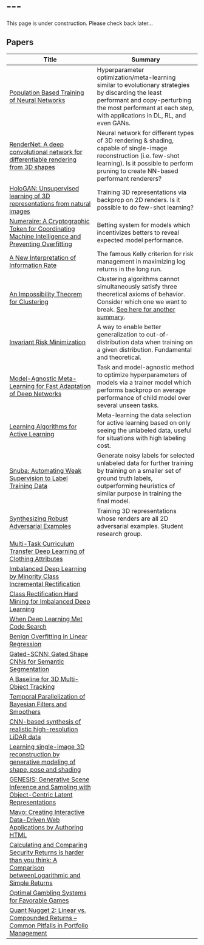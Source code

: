 # ---

This page is under construction. Please check back later...

## Papers

Title | Summary
|-|-|
[Population Based Training of Neural Networks](https://arxiv.org/pdf/1711.09846.pdf) | Hyperparameter optimization/meta-learning similar to evolutionary strategies by discarding the least performant and copy-perturbing the most performant at each step, with applications in DL, RL, and even GANs.
[RenderNet: A deep convolutional network for differentiable rendering from 3D shapes](https://arxiv.org/pdf/1806.06575.pdf) | Neural network for different types of 3D rendering & shading, capable of single-image reconstruction (i.e. few-shot learning). Is it possible to perform pruning to create NN-based performant renderers?
[HoloGAN: Unsupervised learning of 3D representations from natural images](https://arxiv.org/pdf/1904.01326.pdf) | Training 3D representations via backprop on 2D renders. Is it possible to do few-shot learning?
[Numeraire: A Cryptographic Token for Coordinating Machine Intelligence and Preventing Overfitting](https://numer.ai/whitepaper.pdf) | Betting system for models which incentivizes betters to reveal expected model performance.
[A New Interpretation of Information Rate](http://www.herrold.com/brokerage/kelly.pdf) | The famous Kelly criterion for risk management in maximizing log returns in the long run.
[An Impossibility Theorem for Clustering](https://www.cs.cornell.edu/home/kleinber/nips15.pdf) | Clustering algorithms cannot simultaneously satisfy three theoretical axioms of behavior. Consider which one we want to break. [See here for another summary](http://alexhwilliams.info/itsneuronalblog/2015/10/01/clustering2/).
[Invariant Risk Minimization](https://arxiv.org/pdf/1907.02893.pdf) | A way to enable better generalization to out-of-distribution data when training on a given distribution. Fundamental and theoretical.
[Model-Agnostic Meta-Learning for Fast Adaptation of Deep Networks](https://arxiv.org/pdf/1703.03400.pdf) | Task and model-agnostic method to optimize hyperparameters of models via a trainer model which performs backprop on average performance of child model over several unseen tasks.
[Learning Algorithms for Active Learning](https://arxiv.org/pdf/1708.00088.pdf) | Meta-learning the data selection for active learning based on only seeing the unlabeled data, useful for situations with high labeling cost.
[Snuba: Automating Weak Supervision to Label Training Data](http://www.vldb.org/pvldb/vol12/p223-varma.pdf) | Generate noisy labels for selected unlabeled data for further training by training on a smaller set of ground truth labels, outperforming heuristics of similar purpose in training the final model.
[Synthesizing Robust Adversarial Examples](https://arxiv.org/pdf/1707.07397.pdf) | Training 3D representations whose renders are all 2D adversarial examples. Student research group.
[Multi-Task Curriculum Transfer Deep Learning of Clothing Attributes](https://arxiv.org/pdf/1610.03670.pdf) |
[Imbalanced Deep Learning by Minority Class Incremental Rectification](https://arxiv.org/pdf/1804.10851.pdf) |
[Class Rectification Hard Mining for Imbalanced Deep Learning](https://arxiv.org/pdf/1712.03162.pdf) |
[When Deep Learning Met Code Search](https://arxiv.org/pdf/1905.03813.pdf) |
[Benign Overfitting in Linear Regression](https://arxiv.org/pdf/1906.11300v1.pdf) |
[Gated-SCNN: Gated Shape CNNs for Semantic Segmentation](https://arxiv.org/pdf/1907.05740.pdf) |
[A Baseline for 3D Multi-Object Tracking](https://arxiv.org/pdf/1907.03961.pdf) |
[Temporal Parallelization of Bayesian Filters and Smoothers](https://arxiv.org/pdf/1905.13002.pdf) |
[CNN-based synthesis of realistic high-resolution LiDAR data](https://arxiv.org/pdf/1907.00787.pdf) |
[Learning single-image 3D reconstruction by generative modeling of shape, pose and shading](https://arxiv.org/pdf/1901.06447.pdf) |
[GENESIS: Generative Scene Inference and Sampling with Object-Centric Latent Representations](https://arxiv.org/pdf/1907.13052.pdf) |
[Mavo: Creating Interactive Data-Driven Web Applications by Authoring HTML](http://people.csail.mit.edu/karger/Papers/mavo.pdf) |
[Calculating and Comparing Security Returns is harder than you think: A Comparison betweenLogarithmic and Simple Returns](https://poseidon01.ssrn.com/delivery.php?ID=604064031098126097067115068069065103018051001046052028106016011094007109078115031069062043121044102001042025088002114099081106024070038021022095065099018007064104037021071009118084014097015068101065078024084109125104109102099087074027081022007090022&EXT=pdf) |
[Optimal Gambling Systems for Favorable Games](https://projecteuclid.org/download/pdf_1/euclid.bsmsp/1200512159) |
[Quant Nugget 2: Linear vs. Compounded Returns – Common Pitfalls in Portfolio Management](https://papers.ssrn.com/sol3/papers.cfm?abstract_id=1586656) |

